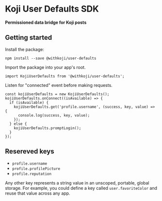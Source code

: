 # Koji User Defaults SDK
**Permissioned data bridge for Koji posts**

## Getting started

Install the package:
```
npm install --save @withkoji/user-defaults
```

Import the package into your app's root.
```
import KojiUserDefaults from '@withkoji/user-defaults';
```

Listen for "connected" event before making requests.
```
const kojiUserDefaults = new KojiUserDefaults();
kojiUserDefaults.onConnect((isAvailable) => {
  if (isAvailable) {
    kojiUserDefaults.get('profile.username', (success, key, value) => {
      console.log(success, key, value);
    });
  } else {
    kojiUserDefaults.promptLogin();
  }
});
```

## Resereved keys

- `profile.username`
- `profile.profilePicture`
- `profile.reputation`

Any other key represents a string value in an unscoped, portable, global storage. For example, you could define a key called `user.favoriteColor` and reuse that value across any app.
